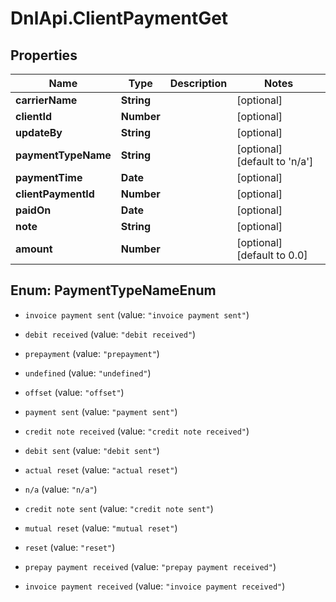 # DnlApi.ClientPaymentGet

## Properties
Name | Type | Description | Notes
------------ | ------------- | ------------- | -------------
**carrierName** | **String** |  | [optional] 
**clientId** | **Number** |  | [optional] 
**updateBy** | **String** |  | [optional] 
**paymentTypeName** | **String** |  | [optional] [default to &#39;n/a&#39;]
**paymentTime** | **Date** |  | [optional] 
**clientPaymentId** | **Number** |  | [optional] 
**paidOn** | **Date** |  | [optional] 
**note** | **String** |  | [optional] 
**amount** | **Number** |  | [optional] [default to 0.0]


<a name="PaymentTypeNameEnum"></a>
## Enum: PaymentTypeNameEnum


* `invoice payment sent` (value: `"invoice payment sent"`)

* `debit received` (value: `"debit received"`)

* `prepayment` (value: `"prepayment"`)

* `undefined` (value: `"undefined"`)

* `offset` (value: `"offset"`)

* `payment sent` (value: `"payment sent"`)

* `credit note received` (value: `"credit note received"`)

* `debit sent` (value: `"debit sent"`)

* `actual reset` (value: `"actual reset"`)

* `n/a` (value: `"n/a"`)

* `credit note sent` (value: `"credit note sent"`)

* `mutual reset` (value: `"mutual reset"`)

* `reset` (value: `"reset"`)

* `prepay payment received` (value: `"prepay payment received"`)

* `invoice payment received` (value: `"invoice payment received"`)




